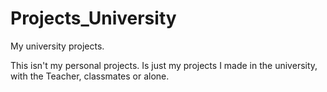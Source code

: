 # Projects_University
My university projects.

This isn't my personal projects. Is just my projects I made in the university, with the Teacher, classmates or alone.
